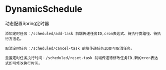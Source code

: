 # DynamicSchedule
动态配置Spring定时器

    添加定时任务：/scheduled/add-task 前端传递任务ID,cron表达式、待执行类路径、待执行方法名。
    
    取消定时任务：/scheduled/cancel-task 前端传递任务ID即可取消任务。
	
	重置定时任务执行时间：/scheduled/reset-task 前端传递待修改任务ID,新的cron表达式即可修改执行时间。
